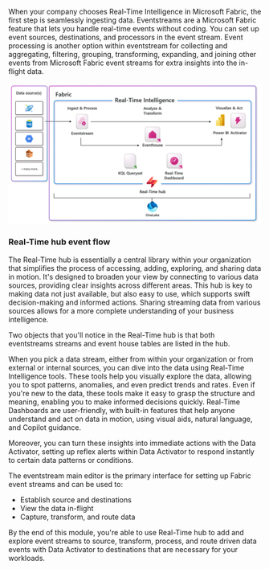 When your company chooses Real-Time Intelligence in Microsoft Fabric, the first step is seamlessly ingesting data. Eventstreams are a Microsoft Fabric feature that lets you handle real-time events without coding. You can set up event sources, destinations, and processors in the event stream. Event processing is another option within eventstream for collecting and aggregating, filtering, grouping, transforming, expanding, and joining other events from Microsoft Fabric event streams for extra insights into the in-flight data.

![Real-Time Intelligence core services](../media/real-time-intelligence-core.png)

### Real-Time hub event flow

The Real-Time hub is essentially a central library within your organization that simplifies the process of accessing, adding, exploring, and sharing data in motion. It's designed to broaden your view by connecting to various data sources, providing clear insights across different areas. This hub is key to making data not just available, but also easy to use, which supports swift decision-making and informed actions. Sharing streaming data from various sources allows for a more complete understanding of your business intelligence.

Two objects that you'll notice in the Real-Time hub is that both eventstreams streams and event house tables are listed in the hub.

When you pick a data stream, either from within your organization or from external or internal sources, you can dive into the data using Real-Time Intelligence tools. These tools help you visually explore the data, allowing you to spot patterns, anomalies, and even predict trends and rates. Even if you're new to the data, these tools make it easy to grasp the structure and meaning, enabling you to make informed decisions quickly. Real-Time Dashboards are user-friendly, with built-in features that help anyone understand and act on data in motion, using visual aids, natural language, and Copilot guidance.

Moreover, you can turn these insights into immediate actions with the Data Activator, setting up reflex alerts within Data Activator to respond instantly to certain data patterns or conditions.

The eventstream main editor is the primary interface for setting up Fabric event streams and can be used to:

- Establish source and destinations
- View the data in-flight
- Capture, transform, and route data

By the end of this module, you're able to use Real-Time hub to add and explore event streams to source, transform, process, and route driven data events with Data Activator to destinations that are necessary for your workloads.